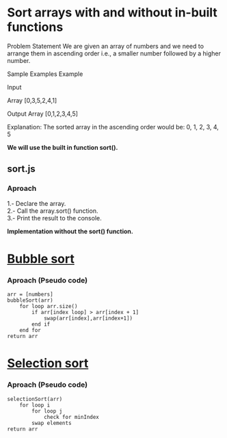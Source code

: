 # Sort arrays with and without in-built functions
Problem Statement
We are given an array of numbers and we need to arrange them in ascending order i.e., a smaller number followed by a higher number.

Sample Examples
Example

Input

Array [0,3,5,2,4,1]

Output
Array [0,1,2,3,4,5]

 
Explanation: The sorted array in the ascending order would be: 0, 1, 2, 3, 4, 5

**We will use the built in function sort().**
## sort.js
### Aproach
1.- Declare the array. <br/>
2.- Call the array.sort() function. <br/>
3.- Print the result to the console. <br/>

**Implementation without the sort() function.**
# [Bubble sort](https://en.wikipedia.org/wiki/Bubble_sort)

### Aproach (Pseudo code)
    arr = [numbers]
    bubbleSort(arr)
        for loop arr.size()
            if arr[index loop] > arr[index + 1]
                swap(arr[index],arr[index+1])
            end if
        end for
    return arr      

# [Selection sort](https://en.wikipedia.org/wiki/Selection_sort)

### Aproach (Pseudo code)
    selectionSort(arr)
        for loop i
            for loop j
                check for minIndex
            swap elements
    return arr
    
